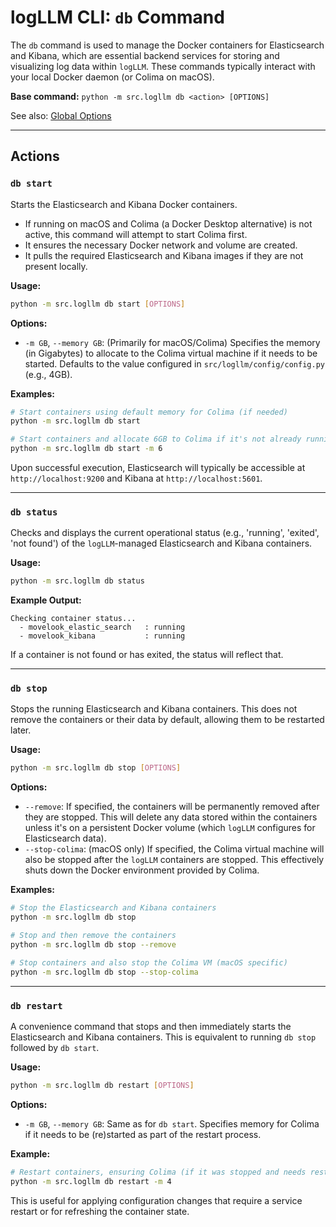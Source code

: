 # logLLM CLI: `db` Command

The `db` command is used to manage the Docker containers for Elasticsearch and Kibana, which are essential backend services for storing and visualizing log data within `logLLM`. These commands typically interact with your local Docker daemon (or Colima on macOS).

**Base command:** `python -m src.logllm db <action> [OPTIONS]`

See also: [Global Options](./global_options.md)

---

## Actions

### `db start`

Starts the Elasticsearch and Kibana Docker containers.

- If running on macOS and Colima (a Docker Desktop alternative) is not active, this command will attempt to start Colima first.
- It ensures the necessary Docker network and volume are created.
- It pulls the required Elasticsearch and Kibana images if they are not present locally.

**Usage:**

```bash
python -m src.logllm db start [OPTIONS]
```

**Options:**

- `-m GB`, `--memory GB`:
  (Primarily for macOS/Colima) Specifies the memory (in Gigabytes) to allocate to the Colima virtual machine if it needs to be started. Defaults to the value configured in `src/logllm/config/config.py` (e.g., 4GB).

**Examples:**

```bash
# Start containers using default memory for Colima (if needed)
python -m src.logllm db start

# Start containers and allocate 6GB to Colima if it's not already running
python -m src.logllm db start -m 6
```

Upon successful execution, Elasticsearch will typically be accessible at `http://localhost:9200` and Kibana at `http://localhost:5601`.

---

### `db status`

Checks and displays the current operational status (e.g., 'running', 'exited', 'not found') of the `logLLM`-managed Elasticsearch and Kibana containers.

**Usage:**

```bash
python -m src.logllm db status
```

**Example Output:**

```
Checking container status...
  - movelook_elastic_search   : running
  - movelook_kibana           : running
```

If a container is not found or has exited, the status will reflect that.

---

### `db stop`

Stops the running Elasticsearch and Kibana containers. This does not remove the containers or their data by default, allowing them to be restarted later.

**Usage:**

```bash
python -m src.logllm db stop [OPTIONS]
```

**Options:**

- `--remove`:
  If specified, the containers will be permanently removed after they are stopped. This will delete any data stored within the containers unless it's on a persistent Docker volume (which `logLLM` configures for Elasticsearch data).
- `--stop-colima`:
  (macOS only) If specified, the Colima virtual machine will also be stopped after the `logLLM` containers are stopped. This effectively shuts down the Docker environment provided by Colima.

**Examples:**

```bash
# Stop the Elasticsearch and Kibana containers
python -m src.logllm db stop

# Stop and then remove the containers
python -m src.logllm db stop --remove

# Stop containers and also stop the Colima VM (macOS specific)
python -m src.logllm db stop --stop-colima
```

---

### `db restart`

A convenience command that stops and then immediately starts the Elasticsearch and Kibana containers. This is equivalent to running `db stop` followed by `db start`.

**Usage:**

```bash
python -m src.logllm db restart [OPTIONS]
```

**Options:**

- `-m GB`, `--memory GB`:
  Same as for `db start`. Specifies memory for Colima if it needs to be (re)started as part of the restart process.

**Example:**

```bash
# Restart containers, ensuring Colima (if it was stopped and needs restarting) gets 4GB
python -m src.logllm db restart -m 4
```

This is useful for applying configuration changes that require a service restart or for refreshing the container state.

